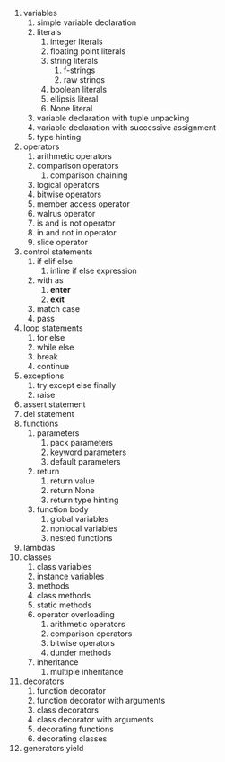 1. variables
	1. simple variable declaration
	1. literals
		1. integer literals
		1. floating point literals
		1. string literals
			1. f-strings
			1. raw strings
		1. boolean literals
		1. ellipsis literal
		1. None literal
	1. variable declaration with tuple unpacking
	1. variable declaration with successive assignment
	1. type hinting
1. operators
	1. arithmetic operators
	1. comparison operators
		1. comparison chaining
	1. logical operators
	1. bitwise operators
	1. member access operator
	1. walrus operator
	1. is and is not operator
	1. in and not in operator
	1. slice operator
1. control statements
	1. if elif else
		1. inline if else expression
	1. with as
		1. __enter__
		1. __exit__
	1. match case
	1. pass
1. loop statements
	1. for else
	1. while else
	1. break
	1. continue
1. exceptions
	1. try except else finally
	1. raise
1. assert statement	
1. del statement
1. functions
	1. parameters
		1. pack parameters
		1. keyword parameters
		1. default parameters
	1. return
		1. return value
		1. return None
		1. return type hinting
	1. function body
		1. global variables
		1. nonlocal variables
		1. nested functions
1. lambdas
1. classes 
	1. class variables
	1. instance variables
	1. methods
	1. class methods
	1. static methods
	1. operator overloading
		1. arithmetic operators
		1. comparison operators
		1. bitwise operators
		1. dunder methods
	1. inheritance
		1. multiple inheritance
1. decorators
	1. function decorator
	1. function decorator with arguments
	1. class decorators
	1. class decorator with arguments
	1. decorating functions
	1. decorating classes
1. generators
	yield 